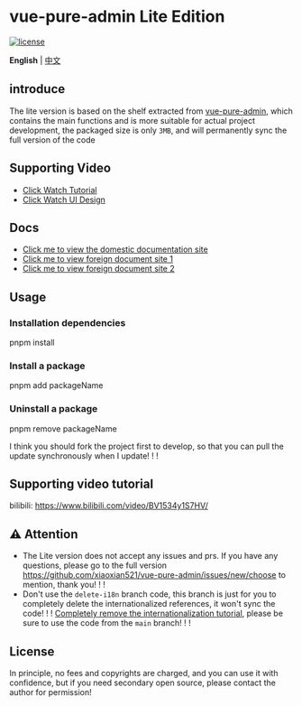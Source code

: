 <h1>vue-pure-admin Lite Edition</h1>

[![license](https://img.shields.io/github/license/xiaoxian521/vue-pure-admin.svg)](LICENSE)

**English** | [中文](./README.md)

## introduce

The lite version is based on the shelf extracted from [vue-pure-admin](https://github.com/xiaoxian521/vue-pure-admin),
which contains the main functions and is more suitable for actual project development, the packaged size is only `3MB`,
and will permanently sync the full version of the code

## Supporting Video

- [Click Watch Tutorial](https://www.bilibili.com/video/BV1534y1S7HV)
- [Click Watch UI Design](https://www.bilibili.com/video/BV17g411T7rq)

## Docs

- [Click me to view the domestic documentation site](http://yiming_chang.gitee.io/pure-admin-doc)
- [Click me to view foreign document site 1](https://xiaoxian521.github.io/pure-admin-doc)
- [Click me to view foreign document site 2](https://pure-admin-doc.vercel.app)

## Usage

### Installation dependencies

pnpm install

### Install a package

pnpm add packageName

### Uninstall a package

pnpm remove packageName

I think you should fork the project first to develop, so that you can pull the update synchronously when I update! ! !

## Supporting video tutorial

bilibili: https://www.bilibili.com/video/BV1534y1S7HV/

## ⚠️ Attention

- The Lite version does not accept any issues and prs. If you have any questions, please go to the full
  version https://github.com/xiaoxian521/vue-pure-admin/issues/new/choose to mention, thank you! ! !
- Don't use the `delete-i18n` branch code, this branch is just for you to completely delete the internationalized
  references, it won't sync the
  code! ! ! [Completely remove the internationalization tutorial](https://www.bilibili.com/video/BV1Ru411B7k3/), please
  be sure to use the code from the `main` branch! ! !

## License

In principle, no fees and copyrights are charged, and you can use it with confidence, but if you need secondary open
source, please contact the author for permission!
